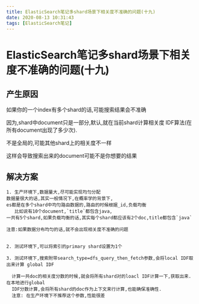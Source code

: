 ```yaml
---
title: ElasticSearch笔记多shard场景下相关度不准确的问题(十九)
date: 2020-08-13 10:31:43
tags: [ElasticSearch笔记]
---
```


# ElasticSearch笔记多shard场景下相关度不准确的问题(十九)

## 产生原因
如果你的一个index有多个shard的话,可能搜索结果会不准确   

因为,shard中document只是一部分,默认,就在当前shard计算相关度 IDF算法(在所有document出现了多少次).  


不是全局的,可能其他shard上的相关度不一样

这样会导致搜索出来的document可能不是你想要的结果

<!--more-->
## 解决方案
```
1. 生产环境下,数据量大,尽可能实现均匀分配
数据量很大的话,其实一般情况下,在概率学的背景下,
es都是在多个shard中均匀路由数据的,路由的时候根据_id,负载均衡
   比如说有10个document,`title`都包含java,
一共有5个shard,如果负载均衡的话,其实每个shard都应该有2个doc,title都包含`java`

注意:如果数据分布均匀的话,就不会出现相关度不准确的问题


2. 测试环境下,可以将索引的primary shard设置为1个

3. 测试环境下,搜索附带search_type=dfs_query_then_fetch参数,会将local IDF取出来计算 global IDF
  
  计算一共doc的相关度分数的时候,就会将所有shard对的loacl IDF计算一下,获取出来.
在本地进行global      
  IDF分数计算,会将所有shard的doc作为上下文来行计算,也能确保准确性.
  注意: 在生产环境下不推荐这个参数,性能很差


```